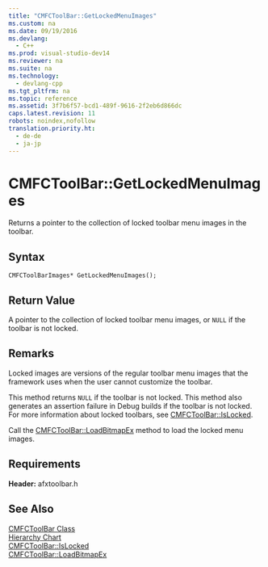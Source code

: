 ```yaml
---
title: "CMFCToolBar::GetLockedMenuImages"
ms.custom: na
ms.date: 09/19/2016
ms.devlang: 
  - C++
ms.prod: visual-studio-dev14
ms.reviewer: na
ms.suite: na
ms.technology: 
  - devlang-cpp
ms.tgt_pltfrm: na
ms.topic: reference
ms.assetid: 3f7b6f57-bcd1-489f-9616-2f2eb6d866dc
caps.latest.revision: 11
robots: noindex,nofollow
translation.priority.ht: 
  - de-de
  - ja-jp
---
```

# CMFCToolBar::GetLockedMenuImages
Returns a pointer to the collection of locked toolbar menu images in the toolbar.  
  
## Syntax  
  
```  
CMFCToolBarImages* GetLockedMenuImages();  
```  
  
## Return Value  
 A pointer to the collection of locked toolbar menu images, or `NULL` if the toolbar is not locked.  
  
## Remarks  
 Locked images are versions of the regular toolbar menu images that the framework uses when the user cannot customize the toolbar.  
  
 This method returns `NULL` if the toolbar is not locked. This method also generates an assertion failure in Debug builds if the toolbar is not locked. For more information about locked toolbars, see [CMFCToolBar::IsLocked](../vs140/CMFCToolBar--IsLocked.md).  
  
 Call the [CMFCToolBar::LoadBitmapEx](../vs140/CMFCToolBar--LoadBitmapEx.md) method to load the locked menu images.  
  
## Requirements  
 **Header:** afxtoolbar.h  
  
## See Also  
 [CMFCToolBar Class](../Topic/CMFCToolBar%20Class.md)   
 [Hierarchy Chart](../vs140/Hierarchy-Chart.md)   
 [CMFCToolBar::IsLocked](../vs140/CMFCToolBar--IsLocked.md)   
 [CMFCToolBar::LoadBitmapEx](../vs140/CMFCToolBar--LoadBitmapEx.md)